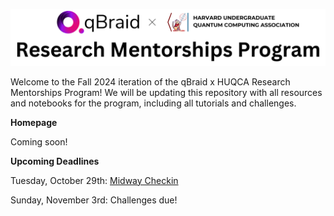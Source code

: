 ![qRaMP Logo](imgs/Research%20Mentorships%20Program%20Logo.png)

Welcome to the Fall 2024 iteration of the qBraid x HUQCA Research Mentorships Program! We will be updating this repository with all resources and notebooks for the program, including all tutorials and challenges.

**Homepage**

Coming soon!

**Upcoming Deadlines**

Tuesday, October 29th: [Midway Checkin](www.harvardquantum.com/checkin)

Sunday, November 3rd: Challenges due!
